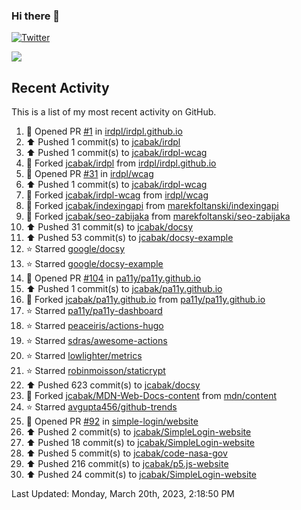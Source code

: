 ### Hi there 👋

[![Twitter](https://img.shields.io/twitter/follow/jcabak?style=social)](https://twitter.com/intent/follow?screen_name=JCabak)

![](http://github-profile-summary-cards.vercel.app/api/cards/profile-details?username=jcabak&theme=github)

<!--
**jcabak/jcabak** is a ✨ _special_ ✨ repository because its `README.md` (this file) appears on your GitHub profile.

Here are some ideas to get you started:

- 🔭 I’m currently working on ...
- 🌱 I’m currently learning ...
- 👯 I’m looking to collaborate on ...
- 🤔 I’m looking for help with ...
- 💬 Ask me about ...
- 📫 How to reach me: ...
- 😄 Pronouns: ...
- ⚡ Fun fact: ...
-->
## Recent Activity

This is a list of my most recent activity on GitHub.

<!--RECENT_ACTIVITY:start-->
1. 💪 Opened PR [#1](https://github.com/irdpl/irdpl.github.io/pull/1) in [irdpl/irdpl.github.io](https://github.com/irdpl/irdpl.github.io)<br>
2. ⬆️ Pushed 1 commit(s) to [jcabak/irdpl](https://github.com/jcabak/irdpl)<br>
3. ⬆️ Pushed 1 commit(s) to [jcabak/irdpl-wcag](https://github.com/jcabak/irdpl-wcag)<br>
4. 🔱 Forked [jcabak/irdpl](https://github.com/jcabak/irdpl) from [irdpl/irdpl.github.io](https://github.com/irdpl/irdpl.github.io)<br>
5. 💪 Opened PR [#31](https://github.com/irdpl/wcag/pull/31) in [irdpl/wcag](https://github.com/irdpl/wcag)<br>
6. ⬆️ Pushed 1 commit(s) to [jcabak/irdpl-wcag](https://github.com/jcabak/irdpl-wcag)<br>
7. 🔱 Forked [jcabak/irdpl-wcag](https://github.com/jcabak/irdpl-wcag) from [irdpl/wcag](https://github.com/irdpl/wcag)<br>
8. 🔱 Forked [jcabak/indexingapi](https://github.com/jcabak/indexingapi) from [marekfoltanski/indexingapi](https://github.com/marekfoltanski/indexingapi)<br>
9. 🔱 Forked [jcabak/seo-zabijaka](https://github.com/jcabak/seo-zabijaka) from [marekfoltanski/seo-zabijaka](https://github.com/marekfoltanski/seo-zabijaka)<br>
10. ⬆️ Pushed 31 commit(s) to [jcabak/docsy](https://github.com/jcabak/docsy)<br>
11. ⬆️ Pushed 53 commit(s) to [jcabak/docsy-example](https://github.com/jcabak/docsy-example)<br>
12. ⭐ Starred [google/docsy](https://github.com/google/docsy)<br>
13. ⭐ Starred [google/docsy-example](https://github.com/google/docsy-example)<br>
14. 💪 Opened PR [#104](https://github.com/pa11y/pa11y.github.io/pull/104) in [pa11y/pa11y.github.io](https://github.com/pa11y/pa11y.github.io)<br>
15. ⬆️ Pushed 1 commit(s) to [jcabak/pa11y.github.io](https://github.com/jcabak/pa11y.github.io)<br>
16. 🔱 Forked [jcabak/pa11y.github.io](https://github.com/jcabak/pa11y.github.io) from [pa11y/pa11y.github.io](https://github.com/pa11y/pa11y.github.io)<br>
17. ⭐ Starred [pa11y/pa11y-dashboard](https://github.com/pa11y/pa11y-dashboard)<br>
18. ⭐ Starred [peaceiris/actions-hugo](https://github.com/peaceiris/actions-hugo)<br>
19. ⭐ Starred [sdras/awesome-actions](https://github.com/sdras/awesome-actions)<br>
20. ⭐ Starred [lowlighter/metrics](https://github.com/lowlighter/metrics)<br>
21. ⭐ Starred [robinmoisson/staticrypt](https://github.com/robinmoisson/staticrypt)<br>
22. ⬆️ Pushed 623 commit(s) to [jcabak/docsy](https://github.com/jcabak/docsy)<br>
23. 🔱 Forked [jcabak/MDN-Web-Docs-content](https://github.com/jcabak/MDN-Web-Docs-content) from [mdn/content](https://github.com/mdn/content)<br>
24. ⭐ Starred [avgupta456/github-trends](https://github.com/avgupta456/github-trends)<br>
25. 💪 Opened PR [#92](https://github.com/simple-login/website/pull/92) in [simple-login/website](https://github.com/simple-login/website)<br>
26. ⬆️ Pushed 2 commit(s) to [jcabak/SimpleLogin-website](https://github.com/jcabak/SimpleLogin-website)<br>
27. ⬆️ Pushed 18 commit(s) to [jcabak/SimpleLogin-website](https://github.com/jcabak/SimpleLogin-website)<br>
28. ⬆️ Pushed 5 commit(s) to [jcabak/code-nasa-gov](https://github.com/jcabak/code-nasa-gov)<br>
29. ⬆️ Pushed 216 commit(s) to [jcabak/p5.js-website](https://github.com/jcabak/p5.js-website)<br>
30. ⬆️ Pushed 24 commit(s) to [jcabak/SimpleLogin-website](https://github.com/jcabak/SimpleLogin-website)<br>
<!--RECENT_ACTIVITY:end-->

<!--RECENT_ACTIVITY:last_update-->
Last Updated: Monday, March 20th, 2023, 2:18:50 PM
<!--RECENT_ACTIVITY:last_update_end-->
